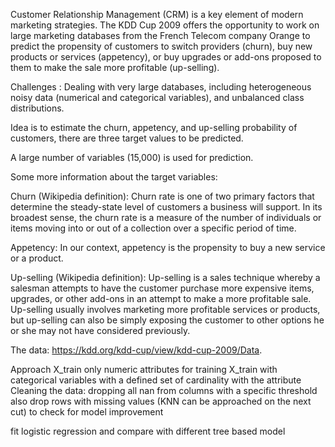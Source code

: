 Customer Relationship Management (CRM) is a key element of modern marketing strategies. The KDD Cup 2009 offers the opportunity to work on large marketing databases from the French Telecom company Orange to predict the propensity of customers to switch providers (churn), buy new products or services (appetency), or buy upgrades or add-ons proposed to them to make the sale more profitable (up-selling).

Challenges : Dealing with very large databases, including heterogeneous noisy data (numerical and categorical variables), and unbalanced class distributions. 

Idea is  to estimate the churn, appetency, and up-selling probability of customers, there are three target values to be predicted.  

A large number of variables (15,000) is used for prediction. 

Some more information about the target variables:

Churn (Wikipedia definition): Churn rate is one of two primary factors that determine the steady-state level of customers a business will support. In its broadest sense, the churn rate is a measure of the number of individuals or items moving into or out of a collection over a specific period of time. 

Appetency: In our context, appetency is the propensity to buy a new service or a product.

Up-selling (Wikipedia definition): Up-selling is a sales technique whereby a salesman attempts to have the customer purchase more expensive items, upgrades, or other add-ons in an attempt to make a more profitable sale. Up-selling usually involves marketing more profitable services or products, but up-selling can also be simply exposing the customer to other options he or she may not have considered previously. 

The data: https://kdd.org/kdd-cup/view/kdd-cup-2009/Data.

Approach 
X_train only numeric attributes for training 
X_train with categorical variables with a defined set of cardinality with the attribute
Cleaning the data: dropping all nan from columns with a specific threshold 
also drop rows with missing values (KNN can be approached on the next cut) to check for model improvement

fit logistic regression and compare with different tree based model

